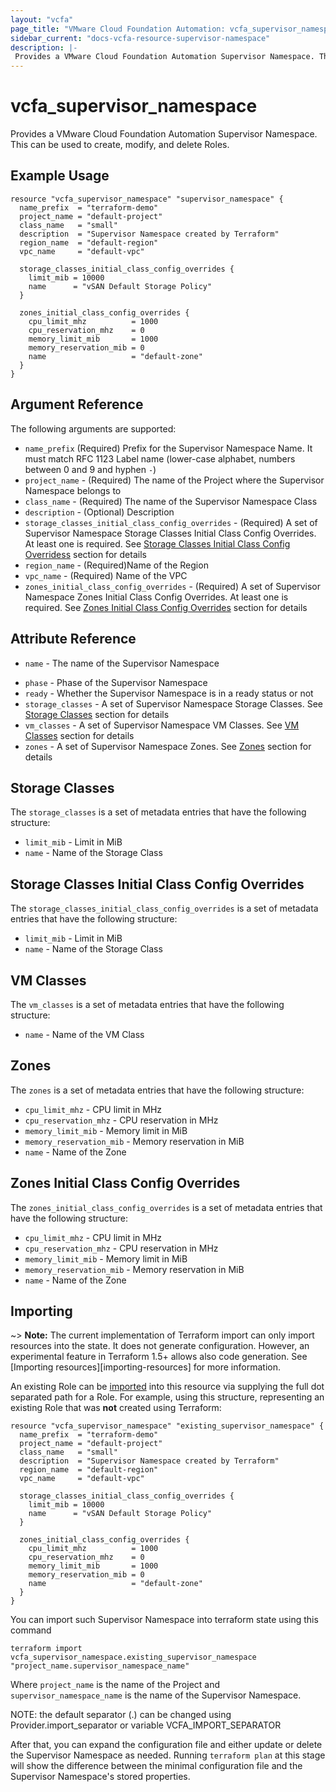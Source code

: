 ```yaml
---
layout: "vcfa"
page_title: "VMware Cloud Foundation Automation: vcfa_supervisor_namespace"
sidebar_current: "docs-vcfa-resource-supervisor-namespace"
description: |-
 Provides a VMware Cloud Foundation Automation Supervisor Namespace. This can be used to create, modify, and delete Roles.
---
```


# vcfa\_supervisor\_namespace

Provides a VMware Cloud Foundation Automation Supervisor Namespace. This can be used to create, modify, and delete Roles.

## Example Usage

```hcl
resource "vcfa_supervisor_namespace" "supervisor_namespace" {
  name_prefix  = "terraform-demo"
  project_name = "default-project"
  class_name   = "small"
  description  = "Supervisor Namespace created by Terraform"
  region_name  = "default-region"
  vpc_name     = "default-vpc"

  storage_classes_initial_class_config_overrides {
    limit_mib = 10000
    name      = "vSAN Default Storage Policy"
  }

  zones_initial_class_config_overrides {
    cpu_limit_mhz          = 1000
    cpu_reservation_mhz    = 0
    memory_limit_mib       = 1000
    memory_reservation_mib = 0
    name                   = "default-zone"
  }
}
```

## Argument Reference

The following arguments are supported:

* `name_prefix` (Required) Prefix for the Supervisor Namespace Name. It must match RFC 1123 Label name (lower-case alphabet,
  numbers between 0 and 9 and hyphen `-`)
* `project_name` - (Required) The name of the Project where the Supervisor Namespace belongs to
* `class_name` - (Required) The name of the Supervisor Namespace Class
* `description` - (Optional) Description
* `storage_classes_initial_class_config_overrides` - (Required) A set of Supervisor Namespace Storage Classes Initial Class Config Overrides. At least one is required. See [Storage Classes Initial Class Config Overridess](#storage-classes-initial-class-config-overrides) section for details
* `region_name` - (Required)Name of the Region
* `vpc_name` - (Required) Name of the VPC
* `zones_initial_class_config_overrides` - (Required) A set of Supervisor Namespace Zones Initial Class Config Overrides. At least one is required. See [Zones Initial Class Config Overrides](#zones-initial-class-config-overrides) section for details

## Attribute Reference

* `name` - The name of the Supervisor Namespace
- `phase` - Phase of the Supervisor Namespace
- `ready` - Whether the Supervisor Namespace is in a ready status or not
- `storage_classes` - A set of Supervisor Namespace Storage Classes. See [Storage Classes](#storage-classes) section for details
- `vm_classes` - A set of Supervisor Namespace VM Classes. See [VM Classes](#vm-classes) section for details
- `zones` - A set of Supervisor Namespace Zones. See [Zones](#zones) section for details

<a id="storage-classes"></a>
## Storage Classes

The `storage_classes` is a set of metadata entries that have the following structure:

* `limit_mib` - Limit in MiB
* `name` - Name of the Storage Class

<a id="storage-classes-initial-class-config-overrides"></a>
## Storage Classes Initial Class Config Overrides

The `storage_classes_initial_class_config_overrides` is a set of metadata entries that have the following structure:

* `limit_mib` - Limit in MiB
* `name` - Name of the Storage Class

<a id="vm-classes"></a>
## VM Classes

The `vm_classes` is a set of metadata entries that have the following structure:

* `name` - Name of the VM Class

<a id="zones"></a>
## Zones

The `zones` is a set of metadata entries that have the following structure:

* `cpu_limit_mhz` - CPU limit in MHz
* `cpu_reservation_mhz` - CPU reservation in MHz
* `memory_limit_mib` - Memory limit in MiB
* `memory_reservation_mib` - Memory reservation in MiB
* `name` - Name of the Zone

<a id="zones-initial-class-config-overrides"></a>
## Zones Initial Class Config Overrides

The `zones_initial_class_config_overrides` is a set of metadata entries that have the following structure:

* `cpu_limit_mhz` - CPU limit in MHz
* `cpu_reservation_mhz` - CPU reservation in MHz
* `memory_limit_mib` - Memory limit in MiB
* `memory_reservation_mib` - Memory reservation in MiB
* `name` - Name of the Zone

## Importing

~> **Note:** The current implementation of Terraform import can only import resources into the
state. It does not generate configuration. However, an experimental feature in Terraform 1.5+ allows
also code generation. See [Importing resources][importing-resources] for more information.

An existing Role can be [imported][docs-import] into this resource via supplying the full dot separated path for a Role.
For example, using this structure, representing an existing Role that was **not** created using Terraform:

```hcl
resource "vcfa_supervisor_namespace" "existing_supervisor_namespace" {
  name_prefix  = "terraform-demo"
  project_name = "default-project"
  class_name   = "small"
  description  = "Supervisor Namespace created by Terraform"
  region_name  = "default-region"
  vpc_name     = "default-vpc"

  storage_classes_initial_class_config_overrides {
    limit_mib = 10000
    name      = "vSAN Default Storage Policy"
  }

  zones_initial_class_config_overrides {
    cpu_limit_mhz          = 1000
    cpu_reservation_mhz    = 0
    memory_limit_mib       = 1000
    memory_reservation_mib = 0
    name                   = "default-zone"
  }
}
```

You can import such Supervisor Namespace into terraform state using this command

```
terraform import vcfa_supervisor_namespace.existing_supervisor_namespace "project_name.supervisor_namespace_name"
```

Where `project_name` is the name of the Project and `supervisor_namespace_name` is the name of the Supervisor Namespace.

NOTE: the default separator (.) can be changed using Provider.import_separator or variable VCFA_IMPORT_SEPARATOR

[docs-import]:https://www.terraform.io/docs/import/

After that, you can expand the configuration file and either update or delete the Supervisor Namespace as needed. Running `terraform plan` at this stage will show the difference between the minimal configuration file and the Supervisor Namespace's stored properties.
